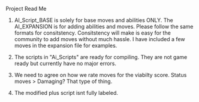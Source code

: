Project Read Me

1. AI_Script_BASE is solely for base moves and abilities ONLY. The AI_EXPANSION is for adding abilities and moves. Please follow the same formats for consitstency. Consitstency will make is easy for the community to add moves without much hassle. I have included a few moves in the expansion file for examples. 

2. The scripts in "Ai_Scripts" are ready for compiling. They are not game ready but currently have no major errors.

3. We need to agree on how we rate moves for the viabilty score. Status moves > Damaging? That type of thing.

4. The modified plus script isnt fully labeled.
